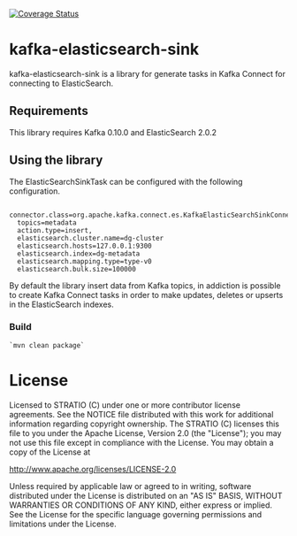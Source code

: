 [![Coverage Status](https://coveralls.io/repos/github/Stratio/kafka-elasticsearch-sink/badge.svg?branch=master)](https://coveralls.io/github/Stratio/kafka-elasticsearch-sink?branch=master)

# kafka-elasticsearch-sink

kafka-elasticsearch-sink is a library for generate tasks in Kafka Connect for connecting to ElasticSearch.

 
## Requirements

This library requires Kafka 0.10.0 and ElasticSearch 2.0.2


## Using the library

The ElasticSearchSinkTask can be configured with the following configuration.

  ```
    connector.class=org.apache.kafka.connect.es.KafkaElasticSearchSinkConnector,
    topics=metadata
    action.type=insert,
    elasticsearch.cluster.name=dg-cluster
    elasticsearch.hosts=127.0.0.1:9300
    elasticsearch.index=dg-metadata
    elasticsearch.mapping.type=type-v0
    elasticsearch.bulk.size=100000
  ```

By default the library insert data from Kafka topics, in addiction is possible to create Kafka Connect tasks in order
 to make updates, deletes or upserts in the ElasticSearch indexes.
 
 
### Build

    `mvn clean package`


# License #

Licensed to STRATIO (C) under one or more contributor license agreements.
See the NOTICE file distributed with this work for additional information
regarding copyright ownership.  The STRATIO (C) licenses this file
to you under the Apache License, Version 2.0 (the
"License"); you may not use this file except in compliance
with the License.  You may obtain a copy of the License at

  http://www.apache.org/licenses/LICENSE-2.0

Unless required by applicable law or agreed to in writing,
software distributed under the License is distributed on an
"AS IS" BASIS, WITHOUT WARRANTIES OR CONDITIONS OF ANY
KIND, either express or implied.  See the License for the
specific language governing permissions and limitations
under the License.
